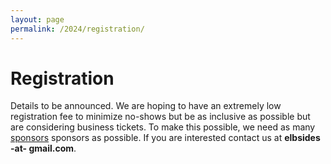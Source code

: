 ```yaml
---
layout: page
permalink: /2024/registration/
---
```


# Registration

Details to be announced. We are hoping to have an extremely low registration fee to minimize no-shows but be as
inclusive as possible but are considering business tickets. To make this possible, we need as many
[sponsors](/2024#sponsors) sponsors as possible. If you are interested contact us at **elbsides -at- gmail.com**.

